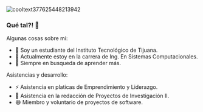 ![cooltext377625448213942](https://user-images.githubusercontent.com/74639816/109231564-b23da800-777b-11eb-9d67-88e1645e164a.png)




### Qué tal?! 👋


Algunas cosas sobre mi:

- 🔭 Soy un estudiante del Instituto Tecnológico de Tijuana.
- 🌱 Actualmente estoy en la carrera de Ing. En Sistemas Computacionales.
- 👯 Siempre en busqueda de aprender más.

Asistencias y desarrollo:

- ⚡ Asistencia en platicas de Emprendimiento y Liderazgo.
- 💬 Asistencia en la redacción de Proyectos de Investigación II.
- 😄 Miembro y voluntario de proyectos de software.


